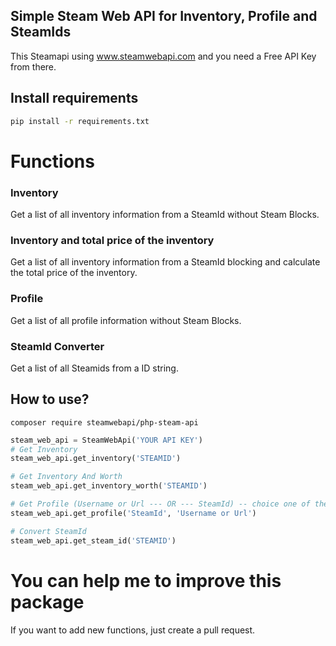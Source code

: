 ## Simple Steam Web API for Inventory, Profile and SteamIds

This Steamapi using www.steamwebapi.com and you need a Free API Key from there.

## Install requirements
```bash
pip install -r requirements.txt
```

# Functions

### Inventory

Get a list of all inventory information from a SteamId without Steam Blocks.

### Inventory and total price of the inventory

Get a list of all inventory information from a SteamId blocking and calculate the total price of the inventory.

### Profile

Get a list of all profile information without Steam Blocks.

### SteamId Converter

Get a list of all Steamids from a ID string.

## How to use?

```
composer require steamwebapi/php-steam-api
```

```python
steam_web_api = SteamWebApi('YOUR API KEY')
# Get Inventory
steam_web_api.get_inventory('STEAMID')

# Get Inventory And Worth
steam_web_api.get_inventory_worth('STEAMID')

# Get Profile (Username or Url --- OR --- SteamId) -- choice one of them, only one is required, if you dont have username just send null
steam_web_api.get_profile('SteamId', 'Username or Url')

# Convert SteamId
steam_web_api.get_steam_id('STEAMID')
```

# You can help me to improve this package

If you want to add new functions, just create a pull request.
